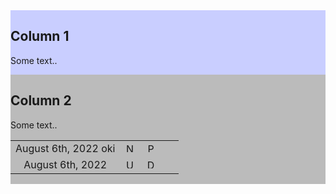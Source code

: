 

<div class="row">
  <div class="column" style="background-color:#c9ceff;">
    <h2>Column 1</h2>
    <p>Some text..</p>
  </div>
  <div class="column" style="background-color:#bbb;">
    <h2>Column 2</h2>
    <p>Some text..</p>

<center>

  <table align="center">
<tr>
<td style="text-align:center">August 6th, 2022 oki</td>
<td style="text-align:center">
<img src="https://upload.wikimedia.org/wikipedia/en/a/a1/New_York_Liberty_logo.svg" width="15" title="New York Liberty">  <img src="https://upload.wikimedia.org/wikipedia/commons/8/88/At_sign.svg" width="10"> <img src="https://upload.wikimedia.org/wikipedia/en/a/a6/Phoenix_Mercury_logo.svg" width="15" title="Phoenix Mercury">
</td>
<td style="text-align:center">
<img src="https://upload.wikimedia.org/wikipedia/commons/3/30/Star-full.png" width="13">
</td>
</tr>
<tr>
<td style="text-align:center">August 6th, 2022</td>
<td style="text-align:center">
<img src="https://upload.wikimedia.org/wikipedia/en/5/52/Utah_Jazz_logo_2022.svg" width="15" title="Utah Jazz">  <img src="https://upload.wikimedia.org/wikipedia/commons/8/88/At_sign.svg" width="10"> <img src="https://upload.wikimedia.org/wikipedia/en/9/97/Dallas_Mavericks_logo.svg" width="15" title="Dallas Mavericks">
</td>
<td style="text-align:center">
<img src="https://upload.wikimedia.org/wikipedia/commons/7/7a/Star-empty.png" width="13">
</td>
</tr>
  </table>

  
</center>


  </div>
</div>


  
  
  